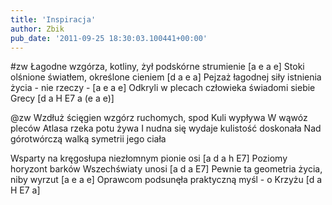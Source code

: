 ```yaml
---
title: 'Inspiracja'
author: Zbik
pub_date: '2011-09-25 18:30:03.100441+00:00'
---
```


#zw
Łagodne wzgórza, kotliny, żył podskórne strumienie [a e a e]
Stoki olśnione światłem, określone cieniem [d a e a]
Pejzaż łagodnej siły istnienia życia - nie rzeczy - [a e a e]
Odkryli w plecach człowieka świadomi siebie Grecy [d a H E7 a (e a e)]

@zw
Wzdłuż ścięgien wzgórz ruchomych, spod Kuli wypływa
W wąwóz pleców Atlasa rzeka potu żywa
I nudna się wydaje kulistość doskonała
Nad górotwórczą walką symetrii jego ciała

Wsparty na kręgosłupa niezłomnym pionie osi [a d a h E7]
Poziomy horyzont barków Wszechświaty unosi [a d a E7]
Pewnie ta geometria życia, niby wyrzut [a e a e]
Oprawcom podsunęła praktyczną myśl - o Krzyżu [d a H E7 a]